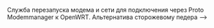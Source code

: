 Служба перезапуска модема и сети для подключения через Proto Modemmanager к OpenWRT. Альтернатива сторожевому педера
-->
